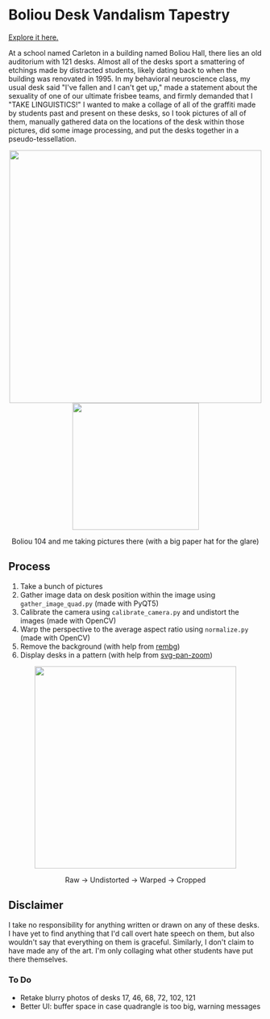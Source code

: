 # Boliou Desk Vandalism Tapestry

[Explore it here.](https://emerson-l.github.io/boliou_desks/)

At a school named Carleton in a building named Boliou Hall, there lies an old auditorium with 121 desks. Almost all of the desks sport a smattering of etchings made by distracted students, likely dating back to when the building was renovated in 1995. In my behavioral neuroscience class, my usual desk said "I've fallen and I can't get up," made a statement about the sexuality of one of our ultimate frisbee teams, and firmly demanded that I "TAKE LINGUISTICS!" I wanted to make a collage of all of the graffiti made by students past and present on these desks, so I took pictures of all of them, manually gathered data on the locations of the desk within those pictures, did some image processing, and put the desks together in a pseudo-tessellation.

<p align="center">
  <img src="https://github.com/user-attachments/assets/39a55e7a-ae29-4f5b-bbe8-7405fc4f94a8" width="500" />
  <img src="https://github.com/user-attachments/assets/ce605004-689c-4638-8d6e-8e733f8287b6" width="251" /> 
</p>
<p align="middle">
  Boliou 104 and me taking pictures there (with a big paper hat for the glare)
</p>

## Process
1. Take a bunch of pictures
2. Gather image data on desk position within the image using `gather_image_quad.py` (made with PyQT5)
3. Calibrate the camera using `calibrate_camera.py` and undistort the images (made with OpenCV)
5. Warp the perspective to the average aspect ratio using `normalize.py` (made with OpenCV)
6. Remove the background (with help from [rembg](https://github.com/danielgatis/rembg))
7. Display desks in a pattern (with help from [svg-pan-zoom](https://github.com/bumbu/svg-pan-zoom))

<p align="middle">
  <img src="https://github.com/user-attachments/assets/c844a06f-9779-4091-9bcd-d72e05ad51cc" width="400" />
</p>
<p align="middle">
  Raw &#8594; Undistorted &#8594; Warped &#8594; Cropped
</p>

## Disclaimer
I take no responsibility for anything written or drawn on any of these desks. I have yet to find anything that I'd call overt hate speech on them, but also wouldn't say that everything on them is graceful. Similarly, I don't claim to have made any of the art. I'm only collaging what other students have put there themselves.

### To Do
 - Retake blurry photos of desks 17, 46, 68, 72, 102, 121
 - Better UI: buffer space in case quadrangle is too big, warning messages








